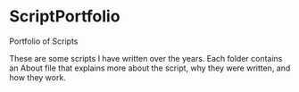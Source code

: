 # ScriptPortfolio
Portfolio of Scripts

These are some scripts I have written over the years. Each folder contains an About file that explains more about the script, why they were written, and how they work. 
